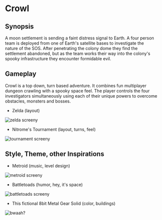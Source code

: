 Crowl
=====

Synopsis
--------
A moon settlement is sending a faint distress signal to Earth. A four person team is deployed from one of Earth's satellite bases to investigate the nature of the SOS. After penetrating the colony dome they find the settlement abandoned, but as the team works their way into the colony's spooky infrastructure they encounter formidable evil.

Gameplay
--------
Crowl is a top down, turn based adventure. It combines fun multiplayer dungeon crawling with a spooky space feel.
The player controls the four investigators simultaneously using each of their unique powers to overcome obstacles, monsters and bosses.
* Zelda (layout)  

![zelda screeny](http://www.nerdlets.org/wp-content/uploads/2008/07/zelda.png)
* Nitrome's Tournament (layout, turns, feel) 

![tournament screeny](http://i3.ytimg.com/vi/rAOZUV8S0jk/mqdefault.jpg) 

Style, Theme, other Inspirations
--------------------------------
* Metroid (music, level design) 

![metroid screeny](http://www.mobygames.com/images/shots/l/312628-metroid-nes-screenshot-the-battle-against-the-mother-brain.png)
* Battletoads (humor, hey, it's space)  

![battletoads screeny](http://coolrom.com/screenshots/nes/Battletoads%20Double%20Dragon%20(2).gif)
* This fictional 8bit Metal Gear Solid (color, buildings) 

![bwaah?](http://static02.mediaite.com/geekosystem/uploads/2010/08/mgs4.png)
